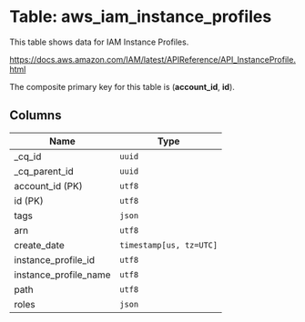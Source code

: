 # Table: aws_iam_instance_profiles

This table shows data for IAM Instance Profiles.

https://docs.aws.amazon.com/IAM/latest/APIReference/API_InstanceProfile.html

The composite primary key for this table is (**account_id**, **id**).

## Columns

| Name          | Type          |
| ------------- | ------------- |
|_cq_id|`uuid`|
|_cq_parent_id|`uuid`|
|account_id (PK)|`utf8`|
|id (PK)|`utf8`|
|tags|`json`|
|arn|`utf8`|
|create_date|`timestamp[us, tz=UTC]`|
|instance_profile_id|`utf8`|
|instance_profile_name|`utf8`|
|path|`utf8`|
|roles|`json`|